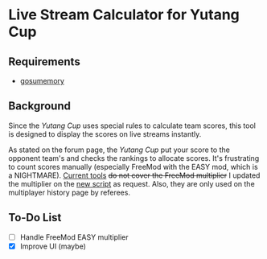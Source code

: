 # Live Stream Calculator for Yutang Cup

## Requirements

- [gosumemory](https://github.com/l3lackShark/gosumemory)

## Background

Since the _Yutang Cup_ uses special rules to calculate team scores, this tool is designed to display the scores on live streams instantly.

As stated on the forum page, the _Yutang Cup_ put your score to the opponent team's and checks the rankings to allocate scores. It's frustrating to count scores manually (especially FreeMod with the EASY mod, which is a NIGHTMARE). [Current tools](https://greasyfork.org/zh-CN/scripts/462263-osu-yutangcups7-calculator) ~~do not cover the FreeMod multiplier~~ I updated the multiplier on the [new script](https://cdn.discordapp.com/attachments/1114090891087462511/1233783631021871134/Osu_YutangCupS8_Calculator-1.5.user.js?ex=6636430c&is=6634f18c&hm=2700968b9f833846e58e3e7eadb91772ac79baa791a3db5b2057131ad19fc995&) as request. Also, they are only used on the multiplayer history page by referees.

## To-Do List

- [ ] Handle FreeMod EASY multiplier
- [x] Improve UI (maybe)

